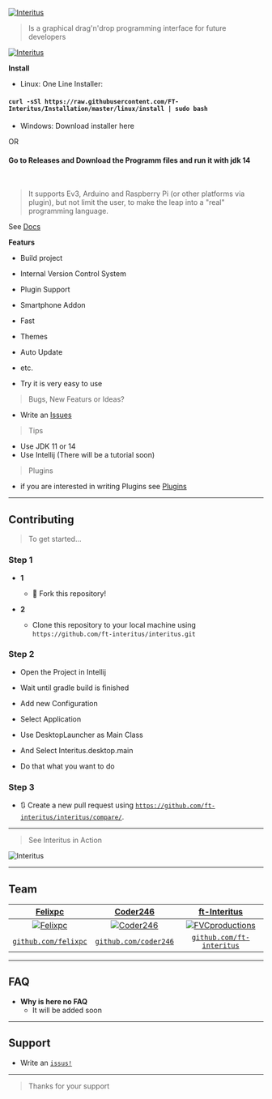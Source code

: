 <a href="#"><img src="https://avatars0.githubusercontent.com/u/63862361?s=400&u=a579cadd40dddd17795b000fc583f046d6c0e40b&v=4" title="Interitus" alt="Interitus"></a>

> Is a graphical drag'n'drop programming interface for future developers

[![Interitus](https://github.com/FT-Interitus/Interitus/blob/master/img/Screenshot_20200610_202036.png?raw=true)]()


**Install**

- Linux:
  One Line Installer: 
 #### `curl -sSl https://raw.githubusercontent.com/FT-Interitus/Installation/master/linux/install | sudo bash`

- Windows:
  Download installer here


OR

#### Go to Releases and Download the Programm files and run it with jdk 14

<br/>

> It supports Ev3, Arduino and Raspberry Pi (or other platforms via plugin), but not limit the user,
to make the leap into a "real" programming language.

See <a href="https://ft-interitus.github.io">Docs</a>


**Featurs**

- Build project
- Internal Version Control System
- Plugin Support
- Smartphone Addon
- Fast
- Themes
- Auto Update
- etc.


- Try it is very easy to use

> Bugs, New Featurs or Ideas?
 - Write an <a href="https://github.com/ft-interitus/interitus/issus">Issues</a>

> Tips

- Use JDK 11 or 14
- Use Intellij (There will be a tutorial soon)


> Plugins
 
- if you are interested in writing Plugins see <a href="https://github.com/FT-Interitus/Interitus-Plugins">Plugins</a>

---



## Contributing

> To get started...

### Step 1

- **1**
    - 🍴 Fork this repository!

- **2**
    - Clone this repository to your local machine using `https://github.com/ft-interitus/interitus.git`

### Step 2

- Open the Project in Intellij 
- Wait until gradle build is finished
- Add new Configuration 
- Select Application
- Use DesktopLauncher as Main Class
- And Select Interitus.desktop.main

- Do that what you want to do 

### Step 3

- 🔃 Create a new pull request using <a href="https://github.com/ft-interitus/interitus/compare/" target="_blank">`https://github.com/ft-interitus/interitus/compare/`</a>.

---

> See Interitus in Action

![Interitus](https://github.com/FT-Interitus/Interitus/blob/master/img/ezgif-3-fb6325e4ebe9.gif?raw=true)

---

## Team


| <a href="#" target="_blank">**Felixpc**</a> | <a href="#" target="_blank">**Coder246**</a> | <a href="#" target="_blank">**ft-Interitus**</a> |
| :---: |:---:| :---:|
| [![Felixpc](https://avatars0.githubusercontent.com/u/46627355?s=200&v=4)](https://github.com/felixpc)    | [![Coder246](https://avatars3.githubusercontent.com/u/46609883?s=200&v=4)](https://github.com/coder246) | [![FVCproductions](https://avatars3.githubusercontent.com/u/63862361?s=200&v=4)](https://github.com/ft-interitus)  |
| <a href="http://github.com/felixpc" target="_blank">`github.com/felixpc`</a> | <a href="http://github.com/coder246" target="_blank">`github.com/coder246`</a> | <a href="http://github.com/ft-interitus" target="_blank">`github.com/ft-interitus`</a> |


---

## FAQ

- **Why is here no FAQ**
    - It will be added soon

---

## Support

- Write an <a href="http://github.com/ft-interitus/interitus/issues" target="_blank">`issus!`</a>

---

> Thanks for your support
